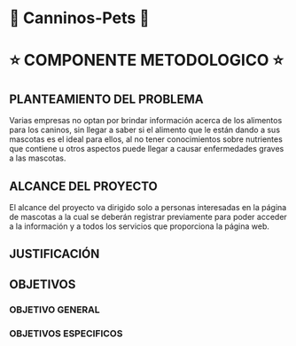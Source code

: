 # :dog: Canninos-Pets :dog:

# :star: COMPONENTE METODOLOGICO :star:

## PLANTEAMIENTO DEL PROBLEMA
Varias empresas no optan por brindar información acerca de los alimentos para los caninos, sin llegar a saber si el alimento que le están dando a sus mascotas es el ideal para ellos, al no tener conocimientos sobre nutrientes que contiene u otros aspectos puede llegar a causar enfermedades graves a las mascotas.  
## ALCANCE DEL PROYECTO
El alcance del proyecto va dirigido solo a personas interesadas en la página de mascotas a la cual se deberán registrar previamente para poder acceder a la información y a todos los servicios que proporciona la página web.
## JUSTIFICACIÓN

## OBJETIVOS
### OBJETIVO GENERAL
### OBJETIVOS ESPECIFICOS
